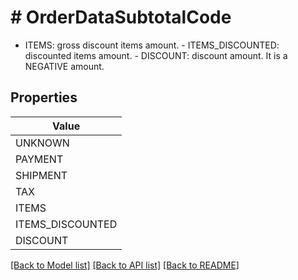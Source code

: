 # # OrderDataSubtotalCode
 - ITEMS: gross discount items amount.  - ITEMS_DISCOUNTED: discounted items amount.  - DISCOUNT: discount amount. It is a NEGATIVE amount.

## Properties 



| Value |
------------ | 
UNKNOWN|&#39;UNKNOWN&#39;
PAYMENT|&#39;PAYMENT&#39;
SHIPMENT|&#39;SHIPMENT&#39;
TAX|&#39;TAX&#39;
ITEMS|&#39;ITEMS&#39;
ITEMS_DISCOUNTED|&#39;ITEMS_DISCOUNTED&#39;
DISCOUNT|&#39;DISCOUNT&#39;

[[Back to Model list]](../../README.md#models) [[Back to API list]](../../README.md#endpoints) [[Back to README]](../../README.md)


